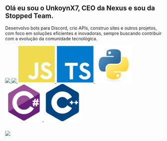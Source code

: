 ## Olá eu sou o UnkoynX7, CEO da Nexus e sou da Stopped Team.
Desenvolvo bots para Discord, crio APIs, construo sites e outros projetos, com foco em soluções eficientes e inovadoras, sempre buscando contribuir com a evolução da comunidade tecnológica.

<table>
 <a href="https://github.com/UnkoynX777">
  <img height="180em" src="https://github-readme-stats.vercel.app/api?username=unkoynx777&show_icons=true&theme=tokyonight&include_all_commits=true&count_private=true"/>
  <img height="180em" src="https://github-readme-stats.vercel.app/api/top-langs/?username=unkoynx777&layout=compact&langs_count=6&theme=tokyonight"/>
  <img alt="UnkoynX7-Js" width="120" src="https://raw.githubusercontent.com/devicons/devicon/master/icons/javascript/javascript-plain.svg">
  <img alt="UnkoynX7-Ts"  width="120" src="https://raw.githubusercontent.com/devicons/devicon/master/icons/typescript/typescript-plain.svg">
  <img alt="UnkoynX7-Python" width="120" src="https://raw.githubusercontent.com/devicons/devicon/master/icons/python/python-original.svg">
  <img alt="UnkoynX7-Csharp" width="120" src="https://raw.githubusercontent.com/devicons/devicon/master/icons/csharp/csharp-original.svg">
  <img alt="UnkoynX7-Cplusplus" width="120" src="https://raw.githubusercontent.com/devicons/devicon/master/icons/cplusplus/cplusplus-plain.svg">
<table>
 
<div> 
 <a href="https://discordlookup.com/user/1130622937087627426" target="_blank"><img src="https://img.shields.io/badge/Discord-7289DA?style=for-the-badge&logo=discord&logoColor=white" target="_blank"></a>
</div>

